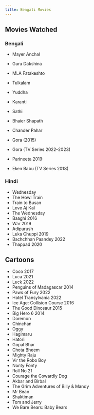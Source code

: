 ```yaml
---
title: Bengali Movies
---
```


## Movies Watched


### Bengali
- Mayer Anchal
- Guru Dakshina
- MLA Fatakeshto
- Tulkalam
- Yuddha
- Karanti
- Sathi
- Bhaier Shapath
- Chander Pahar

 
- Gora (2015)
- Gora (TV Series 2022–2023)
- Parineeta 2019
- Eken Babu (TV Series 2018)
 
### Hindi
- Wednesday
- The Howl Train
- Train to Busan
- Love Aj Kal
- The Wednesday
- Baaghi 2016
- War 2019
- Adipurush
- Luka Chuppi 2019
- Bachchhan Paandey 2022
- Thappad 2020

## Cartoons
- Coco 2017
- Luca 2021
- Luck 2022
- Penguins of Madagascar 2014
- Paws of Fury 2022
- Hotel Transylvania 2022
- Ice Age: Collision Course 2016
- The Good Dinosaur 2015
- Big Hero 6 2014
- Doremon
- Chinchan
- Oggy
- Hagimaru
- Hatori
- Gopal Bhar
- Chota Bheem
- Mighty Raju
- Vir the Robo Boy
- Nonty Fonty
- Roll No 21
- Courage the Cowardly Dog
- Akbar and Birbal
- The Grim Adventures of Billy & Mandy
- Mr Bean
- Shaktiman
- Tom and Jerry
- We Bare Bears: Baby Bears
